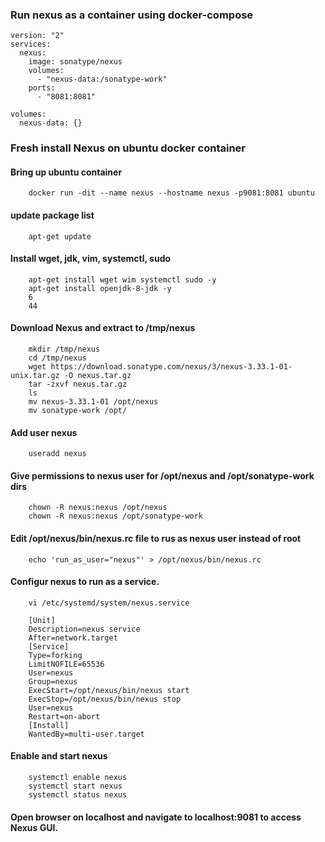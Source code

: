 ### Run nexus as a container using docker-compose

    version: "2"
    services:
      nexus:
        image: sonatype/nexus
        volumes:
          - "nexus-data:/sonatype-work"
        ports:
          - "8081:8081"

    volumes:
      nexus-data: {}

### Fresh install Nexus on ubuntu docker container

   #### Bring up ubuntu container
   
        docker run -dit --name nexus --hostname nexus -p9081:8081 ubuntu
        
   #### update package list
   
        apt-get update
        
   #### Install wget, jdk, vim, systemctl, sudo
   
        apt-get install wget wim systemctl sudo -y
        apt-get install openjdk-8-jdk -y
        6
        44
        
   #### Download Nexus and extract to /tmp/nexus
   
        mkdir /tmp/nexus
        cd /tmp/nexus
        wget https://download.sonatype.com/nexus/3/nexus-3.33.1-01-unix.tar.gz -O nexus.tar.gz
        tar -zxvf nexus.tar.gz
        ls
        mv nexus-3.33.1-01 /opt/nexus
        mv sonatype-work /opt/
        
   #### Add user nexus 
   
        useradd nexus
        
   #### Give permissions to nexus user for /opt/nexus and /opt/sonatype-work dirs
   
        chown -R nexus:nexus /opt/nexus
        chown -R nexus:nexus /opt/sonatype-work
        
   #### Edit /opt/nexus/bin/nexus.rc file to rus as nexus user instead of root
   
        echo 'run_as_user="nexus"' > /opt/nexus/bin/nexus.rc
        
   #### Configur nexus to run as a service.
        
        vi /etc/systemd/system/nexus.service
        
        [Unit]
        Description=nexus service
        After=network.target
        [Service]
        Type=forking
        LimitNOFILE=65536
        User=nexus
        Group=nexus
        ExecStart=/opt/nexus/bin/nexus start
        ExecStop=/opt/nexus/bin/nexus stop
        User=nexus
        Restart=on-abort
        [Install]
        WantedBy=multi-user.target
        
   #### Enable and start nexus
   
        systemctl enable nexus
        systemctl start nexus
        systemctl status nexus
        
   #### Open browser on localhost and navigate to localhost:9081 to access Nexus GUI.
        

        
